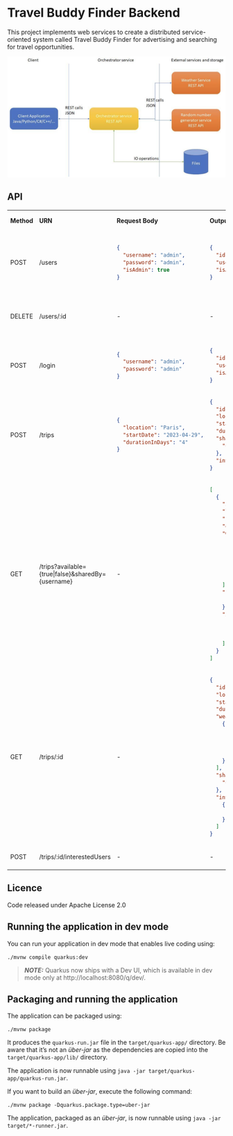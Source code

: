 # Travel Buddy Finder Backend

This project implements web services to create a distributed service-oriented system called Travel Buddy Finder 
for advertising and searching for travel opportunities.

![Overview of the SOA system component interactions.png](images%2FOverview%20of%20the%20SOA%20system%20component%20interactions.png)

## API

<table>
<tr>
<td>

**Method**
</td> 
<td> 

**URN**
</td> 
<td> 

**Request Body**
</td> 
<td>

**Output**
</td> 
<td>

**Description**
</td>
</tr>

<tr>
<td>POST</td><td>/users</td>
<td>

```json
{
  "username": "admin",
  "password": "admin",
  "isAdmin": true
}
```
</td>
<td>

```json
{
  "id": "9b1deb4d-3b7d-4bad-9bdd-2b0d7b3dcb6d",
  "username": "admin",
  "isAdmin": true
}
```
</td>
<td>Create a user <br /> Note: Only an admin user can create another admin user</td>
</tr>

<tr>
<td>DELETE</td><td>/users/:id</td><td>-</td><td>-</td>
<td>Delete a user <br /> Note: Only an administrator user is authorized</td>
</tr>

<tr>
<td>POST</td><td>/login</td>
<td>

```json
{
  "username": "admin",
  "password": "admin"
}
```
</td>
<td>

```json
{
  "id": "9b1deb4d-3b7d-4bad-9bdd-2b0d7b3dcb6d",
  "username": "admin",
  "isAdmin": true
}
```
</td>
<td>Login</td>
</tr>

<tr>
<td>POST</td><td>/trips</td>
<td>

```json
{
  "location": "Paris",
  "startDate": "2023-04-29",
  "durationInDays": "4"
}
```
</td>
<td>

```json
{
  "id": "e58ed763-928c-4155-bee9-fdbaaadc15f3",
  "location": "Paris",
  "startDate": "2023-04-29",
  "durationInDays": "4",
  "sharedBy": {
    "username": "admin"
  },
  "interestedUsers": []
}
```
</td>
<td>Share a trip</td>
</tr>

<tr>
<td>GET</td><td>/trips?available={true|false}&sharedBy={username}</td><td>-</td>
<td>

```json
[
  {
    "id": "e58ed763-928c-4155-bee9-fdbaaadc15f3",
    "location": "Paris",
    "startDate": "2023-04-29",
    "durationInDays": "4",
    "weather": [
      {
        "day": "2023-04-29",
        "sate": "sunny",
        "temperatureMax": "31",
        "temperatureMin": "19"
      }
    ],
    "sharedBy": {
      "username": "admin"
    },
    "interestedUsers": [
      {
        "username": "admin"
      }
    ]
  }
]
```
</td>
<td>Get trips according to query params</td>
</tr>

<tr>
<td>GET</td><td>/trips/:id</td><td>-</td>
<td>

```json
{
  "id": "e58ed763-928c-4155-bee9-fdbaaadc15f3",
  "location": "Paris",
  "startDate": "2023-04-29",
  "durationInDays": "4",
  "weather": [
    {
      "day": "2023-04-29",
      "sate": "sunny",
      "temperatureMax": "31",
      "temperatureMin": "19"
    }
  ],
  "sharedBy": {
    "username": "admin"
  },
  "interestedUsers": [
    {
      "username": "admin"
    }
  ]
}
```
</td>
<td>Get a trip by id</td>
</tr>

<tr>
<td>POST</td><td>/trips/:id/interestedUsers</td><td>-</td><td>-</td>
<td>Add interest to a shared trip</td>
</tr>
</table>

## Licence

Code released under Apache License 2.0

## Running the application in dev mode

You can run your application in dev mode that enables live coding using:
```shell script
./mvnw compile quarkus:dev
```

> **_NOTE:_**  Quarkus now ships with a Dev UI, which is available in dev mode only at http://localhost:8080/q/dev/.

## Packaging and running the application

The application can be packaged using:
```shell script
./mvnw package
```
It produces the `quarkus-run.jar` file in the `target/quarkus-app/` directory.
Be aware that it’s not an _über-jar_ as the dependencies are copied into the `target/quarkus-app/lib/` directory.

The application is now runnable using `java -jar target/quarkus-app/quarkus-run.jar`.

If you want to build an _über-jar_, execute the following command:
```shell script
./mvnw package -Dquarkus.package.type=uber-jar
```

The application, packaged as an _über-jar_, is now runnable using `java -jar target/*-runner.jar`.
